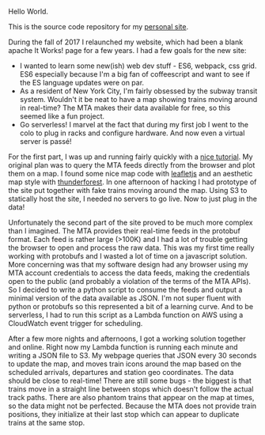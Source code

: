 Hello World.

This is the source code repository for my [personal site](http://wibitty.com/).

During the fall of 2017 I relaunched my website, which had been a blank apache It Works! page for a few years. I had a few goals for the new site:
  * I wanted to learn some new(ish) web dev stuff - ES6, webpack, css grid. ES6 especially because I'm a big fan of coffeescript and want to see if the ES language updates were on par.
  * As a resident of New York City, I'm fairly obsessed by the subway transit system. Wouldn't it be neat to have a map showing trains moving around in real-time? The MTA makes their data available for free, so this seemed like a fun project.
  * Go serverless! I marvel at the fact that during my first job I went to the colo to plug in racks and configure hardware. And now even a virtual server is passé!

For the first part, I was up and running fairly quickly with a [nice tutorial](http://ccoenraets.github.io/es6-tutorial). My original plan was to query the MTA feeds directly from the browser and plot them on a map. I found some nice map code with [leafletjs](http://leafletjs.com/) and an aesthetic map style with [thunderforest](https://www.thunderforest.com/maps/pioneer/). In one afternoon of hacking I had prototype of the site put together with fake trains moving around the map. Using S3 to statically host the site, I needed no servers to go live. Now to just plug in the data!

Unfortunately the second part of the site proved to be much more complex than I imagined. The MTA provides their real-time feeds in the protobuf format. Each feed is rather large (&gt;100K) and I had a lot of trouble getting the browser to open and process the raw data. This was my first time really working with protobufs and I wasted a lot of time on a javascript solution. More concerning was that my software design had any browser using my MTA account credentials to access the data feeds, making the credentials open to the public (and probably a violation of the terms of the MTA APIs). So I decided to write a python script to consume the feeds and output a minimal version of the data available as JSON. I'm not super fluent with python or protobufs so this represented a bit of a learning curve. And to be serverless, I had to run this script as a Lambda function on AWS using a CloudWatch event trigger for scheduling.

After a few more nights and afternoons, I got a working solution together and online. Right now my Lambda function is running each minute and writing a JSON file to S3. My webpage queries that JSON every 30 seconds to update the map, and moves train icons around the map based on the scheduled arrivals, departures and station geo coordinates. The data should be close to real-time! There are still some bugs - the biggest is that trains move in a straight line between stops which doesn't follow the actual track paths. There are also phantom trains that appear on the map at times, so the data might not be perfected. Because the MTA does not provide train positions, they initialize at their last stop which can appear to duplicate trains at the same stop.
